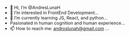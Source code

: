 - 👋 Hi, I’m @AndresLunaH
- 👀 I’m interested in FrontEnd Development...
- 🌱 I’m currently learning JS, React, and python...
- Pasionated in human cognition and human experience...
- 📫 How to reach me: androslunah@gmail.com ...

<!---
AndresLunaH/AndresLunaH is a ✨ special ✨ repository because its `README.md` (this file) appears on your GitHub profile.
You can click the Preview link to take a look at your changes.
--->
